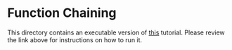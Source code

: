 # Function Chaining

This directory contains an executable version of [this](https://docs.microsoft.com/en-us/azure/azure-functions/durable/durable-functions-sequence?tabs=python) tutorial. Please review the link above for instructions on how to run it.
